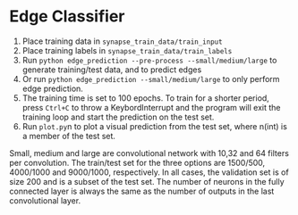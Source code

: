 # Edge Classifier

1. Place training data in `synapse_train_data/train_input`
2. Place training labels in `synapse_train_data/train_labels`
3. Run `python edge_prediction --pre-process --small/medium/large` to generate training/test data, and to predict edges
4. Or run `python edge_prediction --small/medium/large` to only perform edge prediction.
5. The training time is set to 100 epochs. To train for a shorter period, press `Ctrl+C` to throw a KeybordInterrupt and the program will exit the training
   loop and start the prediction on the test set. 
6. Run `plot.py`n to plot a visual prediction from the test set, where n(int) is
   a member of the test set.

Small, medium and large are convolutional network with 10,32 and 64 filters per
convolution. The train/test set for the three options are 1500/500, 4000/1000
and 9000/1000, respectively. In all cases, the validation set is of size 200
and is a subset of the test set. The number of neurons in the fully connected layer is always the same as the number of outputs in the last convolutional layer.